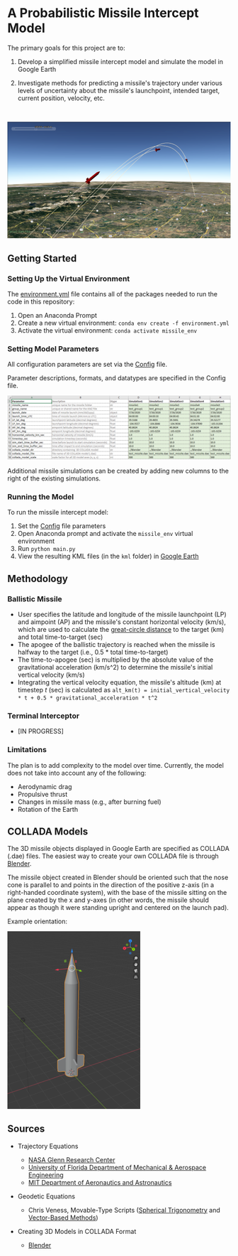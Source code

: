 # A Probabilistic Missile Intercept Model

The primary goals for this project are to:

1) Develop a simplified missile intercept model and simulate the model in Google Earth

2) Investigate methods for predicting a missile's trajectory under various levels of 
uncertainty about the missile's launchpoint, intended target, current position, velocity, etc.

<br>

<p>
  <a href="docs/images/KML_ex2.PNG">
  <img src="docs/images/KML_ex2.PNG" alt="KML Example 2" width="700"/>
  </a>
</p>

## Getting Started

### Setting Up the Virtual Environment

The [environment.yml](docs/env/environment.yml) file contains all of the packages needed to run the code in this repository:

1. Open an Anaconda Prompt
2. Create a new virtual environment: `conda env create -f environment.yml`
3. Activate the virtual environment: `conda activate missile_env`

### Setting Model Parameters

All configuration parameters are set via the [Config](config/config.xlsx) file.

Parameter descriptions, formats, and datatypes are specified in the Config file.

<p>
  <a href="config/config.xlsx">
  <img src="docs/images/config_ex1.PNG" alt="Config Example 1" width="700"/>
  </a>
</p>

Additional missile simulations can be created by adding new columns to the right of the existing simulations.

### Running the Model

To run the missile intercept model:

1. Set the [Config](config/config.xlsx) file parameters
2. Open Anaconda prompt and activate the `missile_env` virtual environment
3. Run `python main.py`
4. View the resulting KML files (in the `kml` folder) in [Google Earth](https://earth.google.com/web/)

## Methodology

### Ballistic Missile

* User specifies the latitude and longitude of the missile launchpoint (LP) and aimpoint (AP) and the missile's constant horizontal velocity (km/s), which are used to calculate the [great-circle distance](https://en.wikipedia.org/wiki/Haversine_formula) to the target (km) and total time-to-target (sec)
* The apogee of the ballistic trajectory is reached when the missile is halfway to the target (i.e., 0.5 * total time-to-target)
* The time-to-apogee (sec) is multiplied by the absolute value of the gravitational acceleration (km/s^2) to determine the missile's initial vertical velocity (km/s)
* Integrating the vertical velocity equation, the missile's altitude (km) at timestep *t* (sec) is calculated as `alt_km(t) = initial_vertical_velocity * t + 0.5 * gravitational_acceleration * t^2`

### Terminal Interceptor

* [IN PROGRESS]

### Limitations 

The plan is to add complexity to the model over time. Currently, the model does not take into account any of the following:

- Aerodynamic drag
- Propulsive thrust
- Changes in missile mass (e.g., after burning fuel)
- Rotation of the Earth

## COLLADA Models

The 3D missile objects displayed in Google Earth are specified as COLLADA (.dae) files. The easiest way to create your own COLLADA file is through [Blender](https://www.blender.org/). 

The missile object created in Blender should be oriented such that the nose cone is parallel to and points in the direction of the positive z-axis (in a right-handed coordinate system), with the base of the missile sitting on the plane created by the x and y-axes (in other words, the missile should appear as though it were standing upright and centered on the launch pad).

Example orientation:

<p>
  <a href="docs/images/missile_orientation_blender.png">
  <img src="docs/images/missile_orientation_blender.png" alt="Blender Missile Orientation Example" width="300"/>
  </a>
</p>

## Sources

- Trajectory Equations
  - [NASA Glenn Research Center](https://www1.grc.nasa.gov/beginners-guide-to-aeronautics/ballistic-flight-equations/)
  - [University of Florida Department of Mechanical & Aerospace Engineering](https://mae.ufl.edu/~uhk/ICBM.pdf)
  - [MIT Department of Aeronautics and Astronautics](https://web.mit.edu/16.unified/www/FALL/systems/Lab_Notes/traj.pdf)

- Geodetic Equations
  - Chris Veness, Movable-Type Scripts ([Spherical Trigonometry](https://www.movable-type.co.uk/scripts/latlong.html) and [Vector-Based Methods](https://www.movable-type.co.uk/scripts/latlong-vectors.html))

- Creating 3D Models in COLLADA Format
  - [Blender](https://www.blender.org/)
